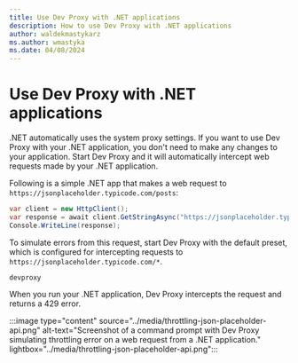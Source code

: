```yaml
---
title: Use Dev Proxy with .NET applications
description: How to use Dev Proxy with .NET applications
author: waldekmastykarz
ms.author: wmastyka
ms.date: 04/08/2024
---
```


# Use Dev Proxy with .NET applications

.NET automatically uses the system proxy settings. If you want to use Dev Proxy with your .NET application, you don't need to make any changes to your application. Start Dev Proxy and it will automatically intercept web requests made by your .NET application.

Following is a simple .NET app that makes a web request to `https://jsonplaceholder.typicode.com/posts`:

```csharp
var client = new HttpClient();
var response = await client.GetStringAsync("https://jsonplaceholder.typicode.com/posts");
Console.WriteLine(response);
```

To simulate errors from this request, start Dev Proxy with the default preset, which is configured for intercepting requests to `https://jsonplaceholder.typicode.com/*`.

```console
devproxy
```

When you run your .NET application, Dev Proxy intercepts the request and returns a 429 error.

:::image type="content" source="../media/throttling-json-placeholder-api.png" alt-text="Screenshot of a command prompt with Dev Proxy simulating throttling error on a web request from a .NET application." lightbox="../media/throttling-json-placeholder-api.png":::
